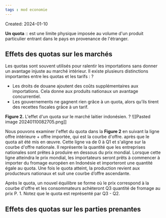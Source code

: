 ```yaml
---
tags : mod economie
---
```

Created: 2024-01-10

**Un quota** :: est une limite physique imposée au volume d'un produit particulier entrant dans le pays en provenance de l'étranger.

## Effets des quotas sur les marchés
Les quotas sont souvent utilisés pour ralentir les importations sans donner un avantage injuste au marché intérieur.
Il existe plusieurs distinctions importantes entre les quotas et les tarifs :
?
- Les droits de douane ajoutent des coûts supplémentaires aux importations. Cela donne aux produits nationaux un avantage concurrentiel.
- Les gouvernements ne gagnent rien grâce à un quota, alors qu’ils tirent des recettes fiscales grâce à un tarif.

**Figure 2.** L'effet d'un quota sur le marché laitier indonésien.
?
![[Pasted image 20240110082705.png]]

Nous pouvons examiner l'effet du quota dans la **Figure 2** en suivant la ligne offre intérieure + offre importée, qui est la courbe d'offre. après que le quota ait été mis en œuvre. Cette ligne va de 0 à Q1 et s'aligne sur la courbe d'offre nationale. Il représente la quantité que les entreprises nationales sont prêtes à produire en dessous du prix mondial. Lorsque cette ligne atteindra le prix mondial, les importateurs seront prêts à commencer à importer du fromage européen en Indonésie et importeront une quantité égale au quota. Une fois le quota atteint, la production revient aux producteurs nationaux et suit une courbe d’offre ascendante.

Après le quota, un nouvel équilibre se forme où le prix correspond à la courbe d'offre et les consommateurs achèteront Q3 quantité de fromage au prix P. 1. Notez que le quota est représenté par Q3 - Q2.

## Effets des quotas sur les parties prenantes